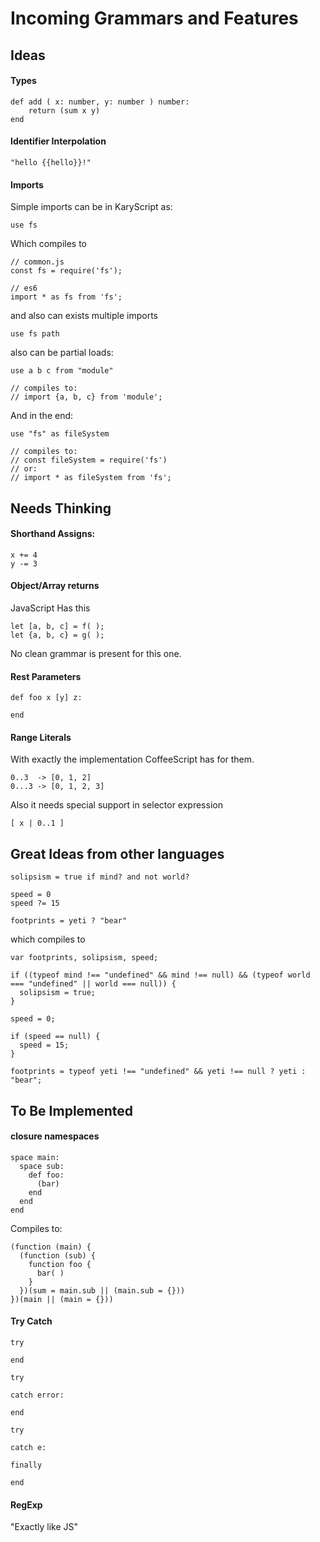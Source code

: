 # Incoming Grammars and Features
## Ideas

#### Types
```
def add ( x: number, y: number ) number: 
    return (sum x y)
end
```

#### Identifier Interpolation

```
"hello {{hello}}!"
```
#### Imports
Simple imports can be in KaryScript as:

```
use fs
```

Which compiles to

```
// common.js
const fs = require('fs');

// es6
import * as fs from 'fs';
```

and also can exists multiple imports

```
use fs path
```

also can be partial loads:

```
use a b c from "module"

// compiles to:
// import {a, b, c} from 'module';
```

And in the end:

```
use "fs" as fileSystem

// compiles to:
// const fileSystem = require('fs')
// or:
// import * as fileSystem from 'fs';
```

## Needs Thinking

#### Shorthand Assigns:

````
x += 4
y -= 3
````

#### Object/Array returns
JavaScript Has this

```
let [a, b, c] = f( );
let {a, b, c} = g( );
```

No clean grammar is present for this one.

#### Rest Parameters
```
def foo x [y] z:
	
end
```

#### Range Literals
With exactly the implementation CoffeeScript has for them.

```
0..3  -> [0, 1, 2]
0...3 -> [0, 1, 2, 3]
```

Also it needs special support in selector expression

```
[ x | 0..1 ]
```

## Great Ideas from other languages

```
solipsism = true if mind? and not world?

speed = 0
speed ?= 15

footprints = yeti ? "bear"
```

which compiles to

```
var footprints, solipsism, speed;

if ((typeof mind !== "undefined" && mind !== null) && (typeof world === "undefined" || world === null)) {
  solipsism = true;
}

speed = 0;

if (speed == null) {
  speed = 15;
}

footprints = typeof yeti !== "undefined" && yeti !== null ? yeti : "bear";
```

## To Be Implemented 

#### closure namespaces

```
space main:
  space sub:
    def foo:
      (bar)
    end
  end
end
```
Compiles to:
```
(function (main) {
  (function (sub) {
    function foo {
      bar( )
    }
  })(sum = main.sub || (main.sub = {}))
})(main || (main = {}))
```

#### Try Catch

```
try

end
```

```
try

catch error:

end
```

```
try

catch e:

finally

end
```

#### RegExp
"Exactly like JS"